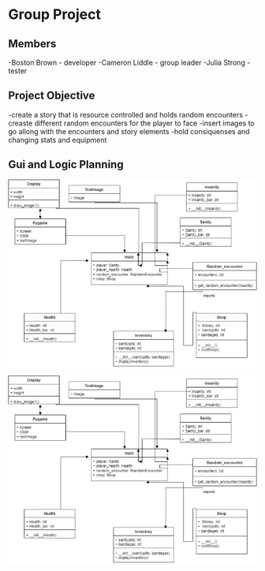 # Group Project

## Members
  -Boston Brown - developer
  -Cameron Liddle - group leader
  -Julia Strong - tester

## Project Objective
  -create a story that is resource controlled and holds random encounters
  -creaste different random encounters for the player to face
  -insert images to go allong with the encounters and story elements
  -hold consiquenses and changing stats and equipment

## Gui and Logic Planning

![Classdiagram](https://github.com/9702029/The-Journey-to-Innsmouth/blob/main/images/classdiagram1.drawio.png?raw=true)

![Diagram](https://github.com/9702029/The-Journey-to-Innsmouth/blob/main/images/classdiagram1.png?raw=true)
